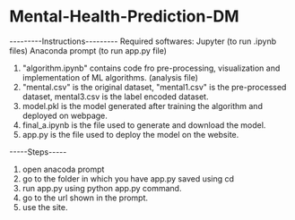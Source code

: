 # Mental-Health-Prediction-DM
---------Instructions---------
Required softwares:
Jupyter (to run .ipynb files)
Anaconda prompt (to run app.py file)


1. "algorithm.ipynb" contains code fro pre-processing, visualization and implementation of ML algorithms. (analysis file)
2. "mental.csv" is the original dataset, "mental1.csv" is the pre-processed dataset, mental3.csv is the label encoded dataset.
3. model.pkl is the model generated after training the algorithm and deployed on webpage.
4. final_a.ipynb is the file used to generate and download the model.
5. app.py is the file used to deploy the model on the website.

-----Steps-----
1. open anacoda prompt
2. go to the folder in which you have app.py saved using cd
3. run app.py using python app.py command.
4. go to the url shown in the prompt.
5. use the site.
